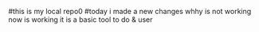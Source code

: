 #this is my local repo0
#today i made a new changes
whhy is not working
now is working it is a basic tool to do & user
